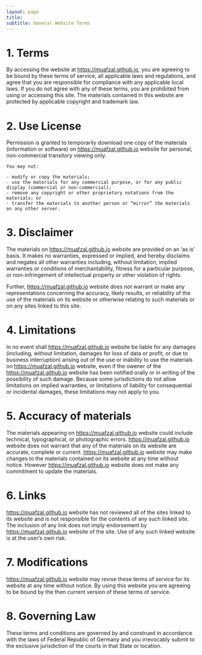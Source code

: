 ```yaml
---
layout: page
title:
subtitle: General Website Terms
---
```


# 1. Terms

By accessing the website at https://muafzal.github.io, you are agreeing to be bound by these terms of service, all applicable laws and regulations, and agree that you are responsible for compliance with any applicable local laws. If you do not agree with any of these terms, you are prohibited from using or accessing this site. The materials contained in this website are protected by applicable copyright and trademark law.

# 2. Use License

Permission is granted to temporarily download one copy of the materials (information or software) on https://muafzal.github.io website for personal, non-commercial transitory viewing only.

    You may not:

    - modify or copy the materials;
    - use the materials for any commercial purpose, or for any public display (commercial or non-commercial);
    - remove any copyright or other proprietary notations from the materials; or
    - transfer the materials to another person or “mirror” the materials on any other server.

# 3. Disclaimer

The materials on https://muafzal.github.io website are provided on an ‘as is’ basis. It makes no warranties, expressed or implied, and hereby disclaims and negates all other warranties including, without limitation, implied warranties or conditions of merchantability, fitness for a particular purpose, or non-infringement of intellectual property or other violation of rights.

Further, https://muafzal.github.io website does not warrant or make any representations concerning the accuracy, likely results, or reliability of the use of the materials on its website or otherwise relating to such materials or on any sites linked to this site.

# 4. Limitations

In no event shall https://muafzal.github.io website be liable for any damages (including, without limitation, damages for loss of data or profit, or due to business interruption) arising out of the use or inability to use the materials on https://muafzal.github.io website, even if the owener of the https://muafzal.github.io website has been notified orally or in writing of the possibility of such damage. Because some jurisdictions do not allow limitations on implied warranties, or limitations of liability for consequential or incidental damages, these limitations may not apply to you.

# 5. Accuracy of materials

The materials appearing on https://muafzal.github.io website could include technical, typographical, or photographic errors. https://muafzal.github.io website does not warrant that any of the materials on its website are accurate, complete or current. https://muafzal.github.io website may make changes to the materials contained on its website at any time without notice. However https://muafzal.github.io website does not make any commitment to update the materials.

# 6. Links

https://muafzal.github.io website has not reviewed all of the sites linked to its website and is not responsible for the contents of any such linked site. The inclusion of any link does not imply endorsement by https://muafzal.github.io website of the site. Use of any such linked website is at the user’s own risk.

# 7. Modifications

https://muafzal.github.io website may revise these terms of service for its website at any time without notice. By using this website you are agreeing to be bound by the then current version of these terms of service.

# 8. Governing Law

These terms and conditions are governed by and construed in accordance with the laws of Federal Republic of Germany and you irrevocably submit to the exclusive jurisdiction of the courts in that State or location.
